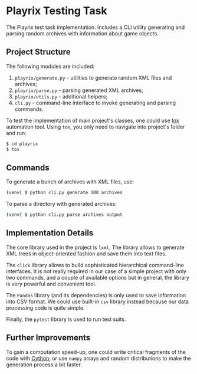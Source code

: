 # Playrix Testing Task

The Playrix test task implementation. Includes a CLI utility generating and 
parsing random archives with information about game objects.


## Project Structure

The following modules are included:
1. `playrix/generate.py` - utilities to generate random XML files and archives;
2. `playrix/parse.py` - parsing generated XML archives;
3. `playrix/utils.py` - additional helpers;
4. `cli.py` - command-line interface to invoke generating and parsing commands.

To test the implementation of main project's classes, one could use 
[tox](https://tox.readthedocs.io/en/latest/) automation tool. Using `tox`, you 
only need to navigate into project's folder and run:
```bash
$ cd playrix 
$ tox
``` 

## Commands

To generate a bunch of archives with XML files, use:
```bash
(venv) $ python cli.py generate 100 archives
```

To parse a directory with generated archives:
```bash
(venv) $ python cli.py parse archives output
``` 

## Implementation Details

The core library used in the project is `lxml`. The library allows to generate 
XML trees in object-oriented fashion and save them into text files.

The `click` library allows to build sophisticated hierarchical command-line
interfaces. It is not really required in our case of a simple project with only
two commands, and a couple of available options but in general, the library is
very powerful and convenient tool.

The `Pandas` library (and its dependencies) is only used to save information
into CSV format. We could use built-in `csv` library instead because our data 
processing code is quite simple.

Finally, the `pytest` library is used to run test suits. 


## Further Improvements

To gain a computation speed-up, one could write critical fragments of the code 
with [Cython](http://cython.org), or use `numpy` arrays and random 
distributions to make the generation process a bit faster.
